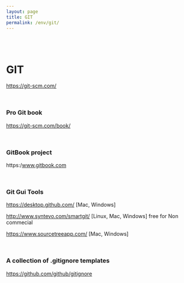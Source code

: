 ```yaml
---
layout: page
title: GIT
permalink: /env/git/
---
```


<br/><br/>

# GIT

https://git-scm.com/

<br/>

### Pro Git book

https://git-scm.com/book/


<br/>

### GitBook project

https:/www.gitbook.com


<br/>

### Git Gui Tools

https://desktop.github.com/ [Mac, Windows]

http://www.syntevo.com/smartgit/ [Linux, Mac, Windows] free for Non commecial

https://www.sourcetreeapp.com/ [Mac, Windows]



<br/>

### A collection of .gitignore templates

https://github.com/github/gitignore


